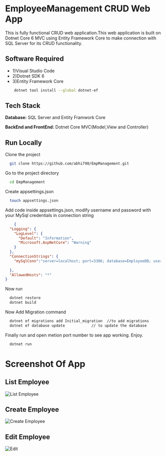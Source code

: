 
# EmployeeManagement CRUD Web App

This is fully functional CRUD web application.This web application is built on Dotnet Core 6 MVC using Entity Framework Core to make connection with 
SQL Server for its CRUD functionality.

## Software Required
- 1)Visual Studio Code
- 2)Dotnet SDK 6
- 3)Entity Framework Core

```bash
    dotnet tool install --global dotnet-ef
```

## Tech Stack

**Database:** SQL Server and Entity Framwork Core

**BackEnd and FrontEnd:** Dotnet Core MVC(Model,View and Controller)



## Run Locally

Clone the project

```bash
  git clone https://github.com/abhi790/EmpManagement.git
```

Go to the project directory

```bash
  cd EmpManagement
```

Create appsettings.json

```bash
  touch appsettings.json
```
Add code inside appsettings.json, modify username and password with your MySql credentials in connection string

```json
    {
  "Logging": {
    "LogLevel": {
      "Default": "Information",
      "Microsoft.AspNetCore": "Warning"
    }
  },
  "ConnectionStrings": {
    "mySqlConn":"server=localhost; port=3306; database=EmployeeDB; user=<username>; password=<yourPass>; Persist Security Info=False; Connect Timeout=300"
    
  },
  "AllowedHosts": "*"
}
```

Now run 

```bash
  dotnet restore
  dotnet build
```

Now Add Migration command 

```bash
  dotnet ef migrations add Initial_migration  //to add migrations
  dotnet ef database update  		   // to update the database
```

Finally run and open metion port number to see app working. Enjoy.

```bash
  dotnet run
```
# Screenshot Of App

## List Employee

![List Employee](https://user-images.githubusercontent.com/64580344/212389674-46e0634b-8ebd-42a3-b548-6a2c28f00f3b.png)



## Create Employee

![Create Employee](https://user-images.githubusercontent.com/64580344/212390064-e3aabf48-6e11-4921-9f1c-385fb097949a.png)


## Edit Employee

![Edit](https://user-images.githubusercontent.com/64580344/212390865-8a7132e0-36fa-4bf3-b2b9-d5c4df5388a1.jpeg)





